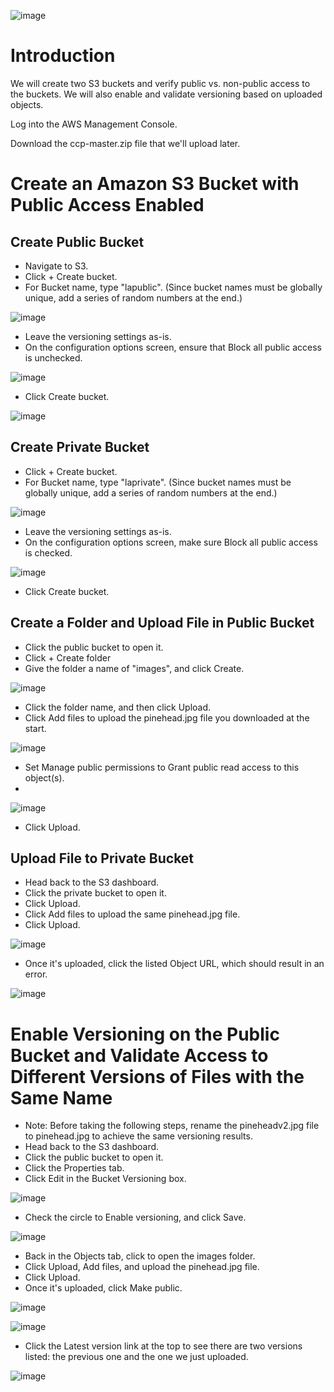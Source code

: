 ![image](https://user-images.githubusercontent.com/44756128/114716843-13084c00-9cfa-11eb-9ab0-07a3c980b56b.png)

# Introduction
We will create two S3 buckets and verify public vs. non-public access to the buckets. We will also enable and validate versioning based on uploaded objects.

Log into the AWS Management Console.

Download the ccp-master.zip file that we'll upload later.

# Create an Amazon S3 Bucket with Public Access Enabled
## Create Public Bucket
  - Navigate to S3.
  - Click + Create bucket.
  - For Bucket name, type "lapublic". (Since bucket names must be globally unique, add a series of random numbers at the end.)

![image](https://user-images.githubusercontent.com/44756128/114717939-2c5dc800-9cfb-11eb-8b32-61a118a662d4.png)

  - Leave the versioning settings as-is.
  - On the configuration options screen, ensure that Block all public access is unchecked.

![image](https://user-images.githubusercontent.com/44756128/114718091-4f887780-9cfb-11eb-9415-7e5d7e9ff945.png)

  - Click Create bucket.

![image](https://user-images.githubusercontent.com/44756128/114718237-6cbd4600-9cfb-11eb-829e-23422b8433a5.png)

## Create Private Bucket
  - Click + Create bucket.
  - For Bucket name, type "laprivate". (Since bucket names must be globally unique, add a series of random numbers at the end.)

![image](https://user-images.githubusercontent.com/44756128/114718332-865e8d80-9cfb-11eb-809b-34d8aef4c3f4.png)

  - Leave the versioning settings as-is.
  - On the configuration options screen, make sure Block all public access is checked.

![image](https://user-images.githubusercontent.com/44756128/114718638-cd4c8300-9cfb-11eb-86a4-b40d537af649.png)

  - Click Create bucket.

## Create a Folder and Upload File in Public Bucket
  - Click the public bucket to open it.
  - Click + Create folder
  - Give the folder a name of "images", and click Create.

![image](https://user-images.githubusercontent.com/44756128/114718741-ec4b1500-9cfb-11eb-98fb-fc7e763f62f9.png)

  - Click the folder name, and then click Upload.
  - Click Add files to upload the pinehead.jpg file you downloaded at the start.

![image](https://user-images.githubusercontent.com/44756128/114719015-359b6480-9cfc-11eb-8e89-204a9ea53a51.png)

  - Set Manage public permissions to Grant public read access to this object(s).
  - 
![image](https://user-images.githubusercontent.com/44756128/114719084-4ea41580-9cfc-11eb-80eb-e88d4c672c25.png)

  - Click Upload.

## Upload File to Private Bucket
  - Head back to the S3 dashboard.
  - Click the private bucket to open it.
  - Click Upload.
  - Click Add files to upload the same pinehead.jpg file.
  - Click Upload.

![image](https://user-images.githubusercontent.com/44756128/114719286-890db280-9cfc-11eb-86e6-f46252799407.png)

  - Once it's uploaded, click the listed Object URL, which should result in an error.

![image](https://user-images.githubusercontent.com/44756128/114719359-9c208280-9cfc-11eb-9155-447ce2cff826.png)

# Enable Versioning on the Public Bucket and Validate Access to Different Versions of Files with the Same Name
  - Note: Before taking the following steps, rename the pineheadv2.jpg file to pinehead.jpg to achieve the same versioning results.
  - Head back to the S3 dashboard.
  - Click the public bucket to open it.
  - Click the Properties tab.
  - Click Edit in the Bucket Versioning box.

![image](https://user-images.githubusercontent.com/44756128/114719614-e1dd4b00-9cfc-11eb-809f-490b64c4efd6.png)

  - Check the circle to Enable versioning, and click Save.

![image](https://user-images.githubusercontent.com/44756128/114719656-ebff4980-9cfc-11eb-8e5a-32c9e59d59bc.png)

  - Back in the Objects tab, click to open the images folder.
  - Click Upload, Add files, and upload the pinehead.jpg file.
  - Click Upload.
  - Once it's uploaded, click Make public.

![image](https://user-images.githubusercontent.com/44756128/114719999-3bde1080-9cfd-11eb-9b5e-438625708f62.png)

![image](https://user-images.githubusercontent.com/44756128/114720027-44364b80-9cfd-11eb-90e3-1e70066a3495.png)

  - Click the Latest version link at the top to see there are two versions listed: the previous one and the one we just uploaded.

![image](https://user-images.githubusercontent.com/44756128/114720171-662fce00-9cfd-11eb-8d20-cce8ff6d6d49.png)
